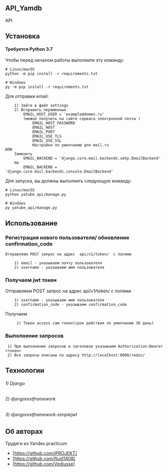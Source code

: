 ## API_Yamdb

API 
## Установка
#### **Требуется Python 3.7**

Чтобы перед началом работы выполните эту команду:
```
# Linux/macOS
python -m pip install -r requirements.txt

# Windows
py -m pip install -r requirements.txt
```

Для отправки email: 
```
    1) Зайти в файл settings
    2) Исправить переменные
        EMAIL_HOST_USER = 'example@domen.ru'
        (можно получить на сайте сервиса электронной почты )
            EMAIL_HOST_PASSWORD
            EMAIL_HOST
            EMAIL_PORT
            EMAIL_USE_TLS 
            EMAIL_USE_SSL
            Настройки по умолчанию для mail.ru 
ИЛИ
    Заменить 
        EMAIL_BACKEND = 'django.core.mail.backends.smtp.EmailBackend'
    На
        EMAIL_BACKEND = 'django.core.mail.backends.console.EmailBackend'
```

Для запуска, вы должны выполнить следующую команду:
```
# Linux/macOS
python yatube_api/manage.py

# Windows
py yatube_api/manage.py
```
## Использование 
### Регистрация нового пользователя/ обновление confirmation_code
    Отправляем POST запрос на адрес  api/v1/token/  с полями 
```     
    1) email - указываем почту пользователя
    2) username - указываем имя пользователя
```

### Получаем jwt токен 
 Отправляем POST запрос на адрес  api/v1/token/  с полями 
```     
    1) username - указываем имя пользователя
    2) confirmation_code - указываем confirmation_code
```
Получаем
```
     1) Токен access сам токен(срок действия по умолчанию 30 день)
```
### Выполнение запросов
     1) При выполнение запросов в заголовке указываем Authorization:Bearer <токен>
     2) Все запросы описаны по адресу http://localhost:8000/redoc/

## Технологии
###### 1) Django
###### 2) djangorestframework
###### 3) djangorestframework-simplejwt


## Об авторах
Трудяги из Yandex.practicum

* [https://github.com/iPROJEKT] 
* [https://github.com/fluid1408] 
* [https://github.com/Vediusse]